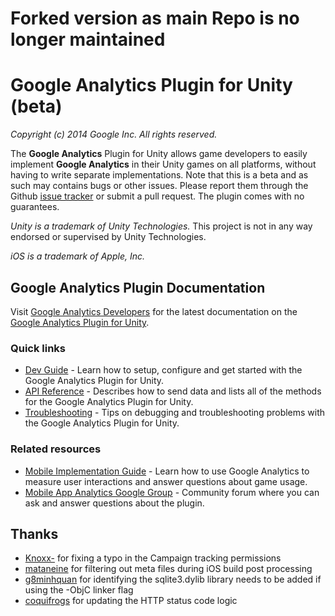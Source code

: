 # Forked version as main Repo is no longer maintained

# Google Analytics Plugin for Unity (beta)
_Copyright (c) 2014 Google Inc. All rights reserved._

The __Google Analytics__ Plugin for Unity allows game developers to easily implement __Google Analytics__ in their Unity games on all platforms, without having to write separate implementations. Note that this is a beta and as such may contains bugs or other issues. Please report them through the Github [issue tracker](https://github.com/googleanalytics/google-analytics-plugin-for-unity/issues) or submit a pull request. The plugin comes with no guarantees.

_Unity is a trademark of Unity Technologies._ This project is not in any way endorsed or supervised by Unity Technologies.

_iOS is a trademark of Apple, Inc._

## Google Analytics Plugin Documentation

Visit [Google Analytics Developers](https://developers.google.com/analytics/) for the latest documentation on the [Google Analytics Plugin for Unity](https://developers.google.com/analytics/devguides/collection/unity/).


### Quick links
  - [Dev Guide](https://developers.google.com/analytics/devguides/collection/unity/devguide) - Learn how to setup, configure and get started with the Google Analytics Plugin for Unity.
  - [API Reference](https://developers.google.com/analytics/devguides/collection/unity/reference) - Describes how to send data and lists all of the methods for the Google Analytics Plugin for Unity.
  - [Troubleshooting](https://developers.google.com/analytics/devguides/collection/unity/troubleshoot) - Tips on debugging and troubleshooting problems with the Google Analytics Plugin for Unity.


### Related resources
  - [Mobile Implementation Guide](https://developers.google.com/analytics/solutions/mobile-implementation-guide) - Learn how to use Google Analytics to measure user interactions and answer questions about game usage.
  - [Mobile App Analytics Google Group](https://groups.google.com/forum/?fromgroups#!forum/ga-mobile-app-analytics) - Community forum where you can ask and answer questions about the plugin.


## Thanks
  - [Knoxx-](https://github.com/Knoxx-) for fixing a typo in the Campaign tracking permissions
  - [mataneine](https://github.com/mataneine) for filtering out meta files during iOS build post processing
  - [g8minhquan](https://github.com/g8minhquan) for identifying the sqlite3.dylib library needs to be added if using the -ObjC linker flag
  - [coquifrogs](https://github.com/coquifrogs/) for updating the HTTP status code logic
